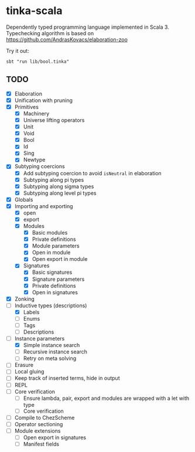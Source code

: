 # tinka-scala

Dependently typed programming language implemented in Scala 3.
Typechecking algorithm is based on https://github.com/AndrasKovacs/elaboration-zoo

Try it out:

```
sbt "run lib/bool.tinka"
```

## TODO
- [x] Elaboration
- [x] Unification with pruning
- [x] Primitives
  - [x] Machinery
  - [x] Universe lifting operators
  - [x] Unit
  - [x] Void
  - [x] Bool
  - [x] Id
  - [x] Sing
  - [x] Newtype
- [x] Subtyping coercions
  - [x] Add subtyping coercion to avoid `isNeutral` in elaboration
  - [x] Subtyping along pi types
  - [x] Subtyping along sigma types
  - [x] Subtyping along level pi types
- [x] Globals
- [x] Importing and exporting
  - [x] open
  - [x] export
  - [x] Modules
    - [x] Basic modules
    - [x] Private definitions
    - [x] Module parameters
    - [x] Open in module
    - [x] Open export in module
  - [x] Signatures
    - [x] Basic signatures
    - [x] Signature parameters
    - [x] Private definitions
    - [x] Open in signatures
- [x] Zonking
- [ ] Inductive types (descriptions)
  - [x] Labels
  - [ ] Enums
  - [ ] Tags
  - [ ] Descriptions
- [ ] Instance parameters
  - [x] Simple instance search
  - [ ] Recursive instance search
  - [ ] Retry on meta solving
- [ ] Erasure
- [ ] Local gluing
- [ ] Keep track of inserted terms, hide in output
- [ ] REPL
- [ ] Core verification
  - [ ] Ensure lambda, pair, export and modules are wrapped with a let with type
  - [ ] Core verification
- [ ] Compile to ChezScheme
- [ ] Operator sectioning
- [ ] Module extensions
  - [ ] Open export in signatures
  - [ ] Manifest fields

